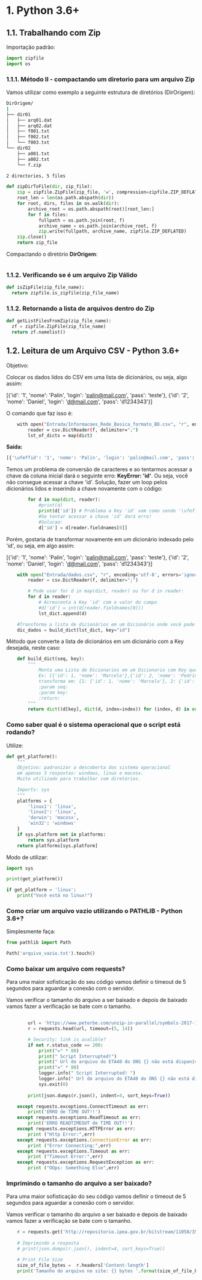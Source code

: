 # 1. Python 3.6+

## 1.1. Trabalhando com Zip

Importação padrão:

```python
import zipfile
import os
```

### 1.1.1. Método II - compactando um diretorio para um arquivo Zip

Vamos utilizar como exemplo a seguinte estrutura de diretórios (DirOrigem):

```bash
DirOrigem/
|
├── dir01
│   ├── arq01.dat
│   ├── arq02.dat
│   ├── f001.txt
│   ├── f002.txt
│   └── f003.txt
└── dir02
    ├── a001.txt
    ├── a002.txt
    └── f.zip

2 directories, 5 files
```

```python
def zipDirToFile(dir, zip_file):
    zip = zipfile.ZipFile(zip_file, 'w', compression=zipfile.ZIP_DEFLATED)
    root_len = len(os.path.abspath(dir))
    for root, dirs, files in os.walk(dir):
        archive_root = os.path.abspath(root)[root_len:]
        for f in files:
            fullpath = os.path.join(root, f)
            archive_name = os.path.join(archive_root, f)
            zip.write(fullpath, archive_name, zipfile.ZIP_DEFLATED)
    zip.close()
    return zip_file
```

Compactando o diretório **DirOrigem**:

```bash

```



### 1.1.2.  Verificando se é um arquivo Zip Válido

```python
def isZipFile(zip_file_name):
  return zipfile.is_zipfile(zip_file_name)
```

### 1.1.2.  Retornando a lista de arquivos dentro do Zip

```python
def getListFilesFromZip(zip_file_name):
  zf = zipfile.ZipFile(zip_file_name)
  return zf.namelist()
```


## 1.2. Leitura de um Arquivo CSV - Python 3.6+

Objetivo:

Colocar os dados lidos do CSV em uma lista de dicionários, ou seja, algo assim:

[{'id': '1', 'nome': 'Palin', 'login': 'palin@mail.com', 'pass': 'teste'}, {'id': '2', 'nome': 'Daniel', 'login': 'd@mail.com', 'pass': 'd1234343'}]

O comando que faz isso é:

```bash
    with open("Entrada/Informacoes_Rede_Basica_formato_BD.csv", "r", encoding='utf-8', errors='ignore', newline='') as f:
        reader = csv.DictReader(f, delimiter=";")
        lst_of_dicts = map(dict)
```

**Saída:**

```python
[{'\ufeffid': '1', 'nome': 'Palin', 'login': 'palin@mail.com', 'pass': 'teste'}, {'id': '2', 'nome': 'Daniel', 'login': 'd@mail.com', 'pass': 'd1234343'}]
```

Temos um problema de conversão de caracteres e ao tentarmos acessar a chave da coluna inicial dará o seguinte erro: **KeyError: 'id'**.
Ou seja, você não consegue acessar a chave 'id'. 
Solução, fazer um loop pelos dicionários lidos e inserindo a chave novamente com o código:

```python
        for d in map(dict, reader):
            #print(d)
            print(d['id']) # Problema a Key 'id' vem como sendo '\ufeffid'
            #Se tentar acessar a chave 'id' dará erro!
            #Solucao:
            d['id'] = d[reader.fieldnames[0]]
```


Porém, gostaria de transformar novamente em um dicionário indexado pelo 'id', ou seja, em algo assim:

[{'id': '1', 'nome': 'Palin', 'login': 'palin@mail.com', 'pass': 'teste'}, {'id': '2', 'nome': 'Daniel', 'login': 'd@mail.com', 'pass': 'd1234343'}]


```python
    with open("Entrada/dados.csv", "r", encoding='utf-8', errors='ignore', newline='') as f:
        reader = csv.DictReader(f, delimiter=";")

        # Pode usar for d in map(dict, reader) ou for d in reader:
        for d in reader:
            # Acrescenta a Key 'id' com o valor do campo
            #d['id'] = int(d[reader.fieldnames[0]])
            lst_dict.append(d)

    #Transforma a lista de dicionários em um Dicionário onde você pode buscar a linha pelo Key desejada, neste caso "id"
    dic_dados = build_dict(lst_dict, key="id")            
```

Método que converte a lista de dicionários em um dicionário com a Key desejada, neste caso:

```python
    def build_dict(seq, key):
        """
            Monta uma Lista de Dicionarios em um Dicionario com Key que você define
            Ex: [{'id': 1, 'nome': 'Marcelo'},{'id': 2, 'nome': 'Pedrinho'}]
            transforma em: {1: {'id': 1, 'nome': 'Marcelo'}, 2: {'id': 2, 'nome': 'Pedrinho'}}
            :param seq:
            :param key:
            :return:
        """
        return dict((d[key], dict(d, index=index)) for (index, d) in enumerate(seq))
```


### Como saber qual é o sistema operacional que o script está rodando?

Utilize:

```python
def get_platform():
    """
    Objetivo: padronizar a descoberta dos sistema operacional
    em apenas 3 respostas: windows, linux e macosx.
    Muito utilizado para trabalhar com diretórios.

    Imports: sys
    """
    platforms = {
        'linux1': 'linux',
        'linux2': 'linux',
        'darwin': 'macosx',
        'win32': 'windows'
    }
    if sys.platform not in platforms:
        return sys.platform
    return platforms[sys.platform]
```

Modo de utilizar: 

```python
import sys

print(get_platform())

if get_platform = 'linux':
    print("Você está no linux!")

```


### Como criar um arquivo vazio utilizando o PATHLIB - Python 3.6+?

Simplesmente faça:

```python
from pathlib import Path

Path('arquivo_vazio.txt').touch()

```

### Como baixar um arquivo com requests?

Para uma maior sofisticação do seu código vamos definir o timeout de 5 segundos
para aguardar a conexão com o servidor. 

Vamos verificar o tamanho do arquivo a ser baixado e depois de baixado vamos
fazer a verificação se bate com o tamanho.

```python
        
        url = 'https://www.peterbe.com/unzip-in-parallel/symbols-2017-11-27T14_15_30.zip'
        r = requests.head(url, timeout=(5, 14))

        # Security: link is avalible?
        if not r.status_code == 200:
            print("=" * 80)
            print(" Script Interrupted!")
            print(" Url do arquivo do ETA40 do ONS {} não está disponível!".format(url))
            print("=" * 80)
            logger.info(" Script Interrupted! ")
            logger.info(" Url do arquivo do ETA40 do ONS {} não está disponível!".format(url))
            sys.exit(0)        
 
        print(json.dumps(r.json(), indent=4, sort_keys=True))

    except requests.exceptions.ConnectTimeout as err:
        print('ERRO de TIME OUT!!')
    except requests.exceptions.ReadTimeout as err:
        print('ERRO READTIMEOUT de TIME OUT!!')
    except requests.exceptions.HTTPError as err:
        print ("Http Error:",err)
    except requests.exceptions.ConnectionError as err:
        print ("Error Connecting:",err)
    except requests.exceptions.Timeout as err:
        print ("Timeout Error:",err)
    except requests.exceptions.RequestException as err:
        print ("OOps: Something Else",err)    

```


### Imprimindo o tamanho do arquivo a ser baixado?

Para uma maior sofisticação do seu código vamos definir o timeout de 5 segundos
para aguardar a conexão com o servidor. 

Vamos verificar o tamanho do arquivo a ser baixado e depois de baixado vamos
fazer a verificação se bate com o tamanho.

```python
    r = requests.get('http://repositorio.ipea.gov.br/bitstream/11058/3532/9/cc13_serieshistoricas.xls', timeout=5)
    
    # Imprimindo a resposta
    # print(json.dumps(r.json(), indent=4, sort_keys=True))

    # Print File Size
    size_of_file_bytes =  r.headers['Content-length']
    print('Tamanho do arquivo no site: {} bytes '.format(size_of_file_bytes))

```



